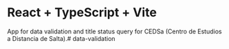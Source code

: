 # React + TypeScript + Vite

App for data validation and title status query for CEDSa (Centro de Estudios a Distancia de Salta).#   d a t a - v a l i d a t i o n  
 